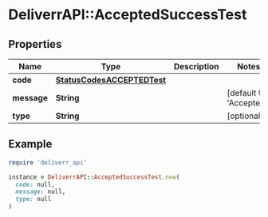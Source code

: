 # DeliverrAPI::AcceptedSuccessTest

## Properties

| Name | Type | Description | Notes |
| ---- | ---- | ----------- | ----- |
| **code** | [**StatusCodesACCEPTEDTest**](StatusCodesACCEPTEDTest.md) |  |  |
| **message** | **String** |  | [default to &#39;Accepted&#39;] |
| **type** | **String** |  | [optional] |

## Example

```ruby
require 'deliverr_api'

instance = DeliverrAPI::AcceptedSuccessTest.new(
  code: null,
  message: null,
  type: null
)
```

